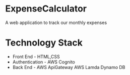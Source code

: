 # ExpenseCalculator
A web application to track our monthly expenses

# Technology Stack

- Front End - HTML,CSS
- Authentication - AWS Cognito
- Back End - AWS ApiGateway AWS Lamda Dynamo DB


